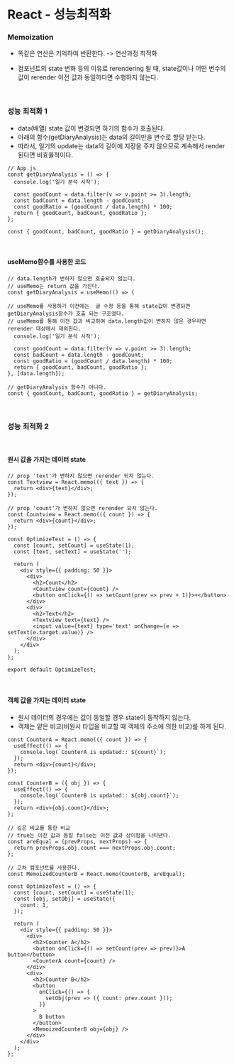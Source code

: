 # React - 성능최적화

### Memoization

- 똑같은 연산은 기억하여 반환한다.
  -> 연산과정 최적화

- 컴포넌트의 state 변화 등의 이유로 rerendering 될 때, state값이나 어떤 변수의 값이 rerender 이전 값과 동일하다면 수행하지 않는다.

<br>

### 성능 최적화 1

- data(배열) state 값이 변경되면 하기의 함수가 호출된다.
- 아래의 함수(getDiaryAnalysis)는 data의 길이만을 변수로 할당 받는다.
- 따라서, 일기의 update는 data의 길이에 지장을 주지 않으므로 계속해서 render 된다면 비효율적이다.

```
// App.js
const getDiaryAnalysis = () => {
  console.log('일기 분석 시작');

  const goodCount = data.filter(v => v.point >= 3).length;
  const badCount = data.length - goodCount;
  const goodRatio = (goodCount / data.length) * 100;
  return { goodCount, badCount, goodRatio };
};

const { goodCount, badCount, goodRatio } = getDiaryAnalysis();
```

<br>

#### useMemo함수를 사용한 코드

```
// data.length가 변하지 않으면 호출되지 않는다.
// useMemo는 return 값을 가진다.
const getDiaryAnalysis = useMemo(() => {

// useMemo를 사용하기 이전에는  글 수정 등을 통해 state값이 변경되면 getDiaryAnalysis함수가 호출 되는 구조였다.
// useMemo를 통해 이전 값과 비교하여 data.length값이 변하지 않은 경우라면 rerender 대상에서 제외한다.
  console.log('일기 분석 시작');

  const goodCount = data.filter(v => v.point >= 3).length;
  const badCount = data.length - goodCount;
  const goodRatio = (goodCount / data.length) * 100;
  return { goodCount, badCount, goodRatio };
}, [data.length]);

// getDiaryAnalysis 함수가 아니다.
const { goodCount, badCount, goodRatio } = getDiaryAnalysis;
```

<br>

### 성능 최적화 2

<br>

#### 원시 값을 가지는 데이터 state

```
// prop 'text'가 변하지 않으면 rerender 되지 않는다.
const Textview = React.memo(({ text }) => {
  return <div>{text}</div>;
});

// prop 'count'가 변하지 않으면 rerender 되지 않는다.
const Countview = React.memo(({ count }) => {
  return <div>{count}</div>;
});

const OptimizeTest = () => {
  const [count, setCount] = useState(1);
  const [text, setText] = useState('');

  return (
    <div style={{ padding: 50 }}>
      <div>
        <h2>Count</h2>
        <Countview count={count} />
        <button onClick={() => setCount(prev => prev + 1)}>+</button>
      </div>
      <div>
        <h2>Text</h2>
        <Textview text={text} />
        <input value={text} type='text' onChange={e => setText(e.target.value)} />
      </div>
    </div>
  );
};

export default OptimizeTest;
```

<br>

#### 객체 값을 가지는 데이터 state

- 원시 데이터의 경우에는 값이 동일할 경우 state이 동작하지 않는다.
- 객체는 얕은 비교(비원시 타입을 비교할 때 객체의 주소에 의한 비교)를 하게 된다.

```
const CounterA = React.memo(({ count }) => {
  useEffect(() => {
    console.log(`CounterA is updated:: ${count}`);
  });
  return <div>{count}</div>;
});

const CounterB = ({ obj }) => {
  useEffect(() => {
    console.log(`CounterB is updated:: ${obj.count}`);
  });
  return <div>{obj.count}</div>;
};

// 깊은 비교를 통한 비교
// true는 이전 값과 동일 false는 이전 값과 상이함을 나타낸다.
const areEqual = (prevProps, nextProps) => {
  return prevProps.obj.count === nextProps.obj.count;
};

// 고차 컴포넌트를 사용한다.
const MemoizedCounterB = React.memo(CounterB, areEqual);

const OptimizeTest = () => {
  const [count, setCount] = useState(1);
  const [obj, setObj] = useState({
    count: 1,
  });

  return (
    <div style={{ padding: 50 }}>
      <div>
        <h2>Counter A</h2>
        <button onClick={() => setCount(prev => prev)}>A button</button>
        <CounterA count={count} />
      </div>
      <div>
        <h2>Counter B</h2>
        <button
          onClick={() => {
            setObj(prev => ({ count: prev.count }));
          }}
        >
          B button
        </button>
        <MemoizedCounterB obj={obj} />
      </div>
    </div>
  );
};
```
